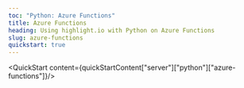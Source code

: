 ```yaml
---
toc: "Python: Azure Functions"
title: Azure Functions
heading: Using highlight.io with Python on Azure Functions
slug: azure-functions
quickstart: true
---
```


<QuickStart content={quickStartContent["server"]["python"]["azure-functions"]}/>
